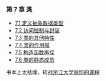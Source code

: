 ### 第 7 章 类

- [7.1 定义抽象数据类型](./section_1.md)
- [7.2 访问控制与封装]()
- [7.3 类的其他特性]()
- [7.4 类的作用域]()
- [7.5 构造函数再探]()
- [7.6 类的静态成员]()

书本上太枯燥，转战[浙江大学翁恺的课程](../../../doc/zju/README.md)